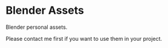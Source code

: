 # Blender Assets

Blender personal assets. 

Please contact me first if you want to use them in your project.
